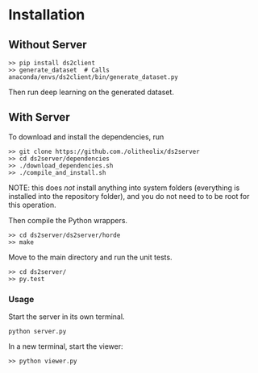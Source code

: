 # Installation
## Without Server
```
>> pip install ds2client
>> generate_dataset  # Calls anaconda/envs/ds2client/bin/generate_dataset.py
```
Then run deep learning on the generated dataset.

## With Server
To download and install the dependencies, run

```
>> git clone https://github.com./olitheolix/ds2server
>> cd ds2server/dependencies
>> ./download_dependencies.sh
>> ./compile_and_install.sh
```
NOTE: this does _not_ install anything into system folders (everything is
installed into the repository folder), and you do not need to to be root for
this operation.

Then compile the Python wrappers.
```
>> cd ds2server/ds2server/horde
>> make
```

Move to the main directory and run the unit tests.
```
>> cd ds2server/
>> py.test
```


### Usage
Start the server in its own terminal.

```
python server.py
```

In a new terminal, start the viewer:
```
>> python viewer.py
```
